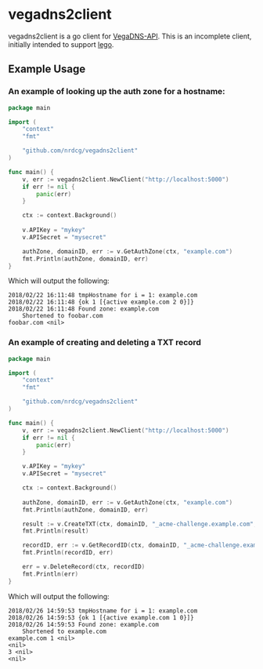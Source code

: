 # vegadns2client

vegadns2client is a go client for [VegaDNS-API](https://github.com/shupp/VegaDNS-API).  This is an incomplete client, initially intended to support [lego](https://github.com/xenolf/lego).

## Example Usage

### An example of looking up the auth zone for a hostname:

```go
package main

import (
	"context"
    "fmt"

    "github.com/nrdcg/vegadns2client"
)

func main() {
    v, err := vegadns2client.NewClient("http://localhost:5000")
	if err != nil {
		panic(err)
	}

	ctx := context.Background()
	
    v.APIKey = "mykey"
    v.APISecret = "mysecret"

    authZone, domainID, err := v.GetAuthZone(ctx, "example.com")
    fmt.Println(authZone, domainID, err)
}
```

Which will output the following:

```
2018/02/22 16:11:48 tmpHostname for i = 1: example.com
2018/02/22 16:11:48 {ok 1 [{active example.com 2 0}]}
2018/02/22 16:11:48 Found zone: example.com
	Shortened to foobar.com
foobar.com <nil>
```

### An example of creating and deleting a TXT record

```go
package main

import (
	"context"
	"fmt"

	"github.com/nrdcg/vegadns2client"
)

func main() {
	v, err := vegadns2client.NewClient("http://localhost:5000")
	if err != nil {
		panic(err)
	}

	v.APIKey = "mykey"
	v.APISecret = "mysecret"

	ctx := context.Background()
	
	authZone, domainID, err := v.GetAuthZone(ctx, "example.com")
	fmt.Println(authZone, domainID, err)

	result := v.CreateTXT(ctx, domainID, "_acme-challenge.example.com", "test challenge", 25)
	fmt.Println(result)

	recordID, err := v.GetRecordID(ctx, domainID, "_acme-challenge.example.com", "TXT")
	fmt.Println(recordID, err)

	err = v.DeleteRecord(ctx, recordID)
	fmt.Println(err)
}
```

Which will output the following:

```
2018/02/26 14:59:53 tmpHostname for i = 1: example.com
2018/02/26 14:59:53 {ok 1 [{active example.com 1 0}]}
2018/02/26 14:59:53 Found zone: example.com
	Shortened to example.com
example.com 1 <nil>
<nil>
3 <nil>
<nil>
```
